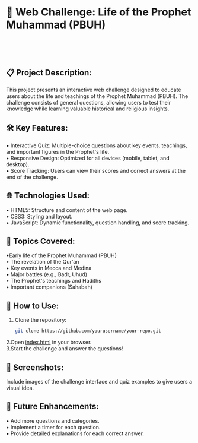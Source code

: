 # 🌟 Web Challenge: Life of the Prophet Muhammad (PBUH) </br></br></br>

## 📋 Project Description:
This project presents an interactive web challenge designed to educate users about the life and teachings of the Prophet Muhammad (PBUH). The challenge consists of general questions, allowing users to test their knowledge while learning valuable historical and religious insights.
</br>

## 🛠️ Key Features:
• Interactive Quiz: Multiple-choice questions about key events, teachings, and important figures in the Prophet's life.</br>
• Responsive Design: Optimized for all devices (mobile, tablet, and desktop).</br>
• Score Tracking: Users can view their scores and correct answers at the end of the challenge.</br>

## 🌐 Technologies Used:
• HTML5: Structure and content of the web page.</br>
• CSS3: Styling and layout.</br>
• JavaScript: Dynamic functionality, question handling, and score tracking.</br>

## 📜 Topics Covered:
•Early life of the Prophet Muhammad (PBUH)</br>
• The revelation of the Qur'an</br>
• Key events in Mecca and Medina</br>
• Major battles (e.g., Badr, Uhud)</br>
• The Prophet's teachings and Hadiths</br>
• Important companions (Sahabah)</br>

## 🚀 **How to Use:**
1. Clone the repository:
   ```bash
   git clone https://github.com/yourusername/your-repo.git
2.Open [index.html](https://oanekrif.github.io/navbar/) in your browser.</br>
3.Start the challenge and answer the questions!</br>

## 📸 Screenshots:
Include images of the challenge interface and quiz examples to give users a visual idea.</br>

## 🎯 Future Enhancements:
• Add more questions and categories.</br>
• Implement a timer for each question.</br>
• Provide detailed explanations for each correct answer.</br>
